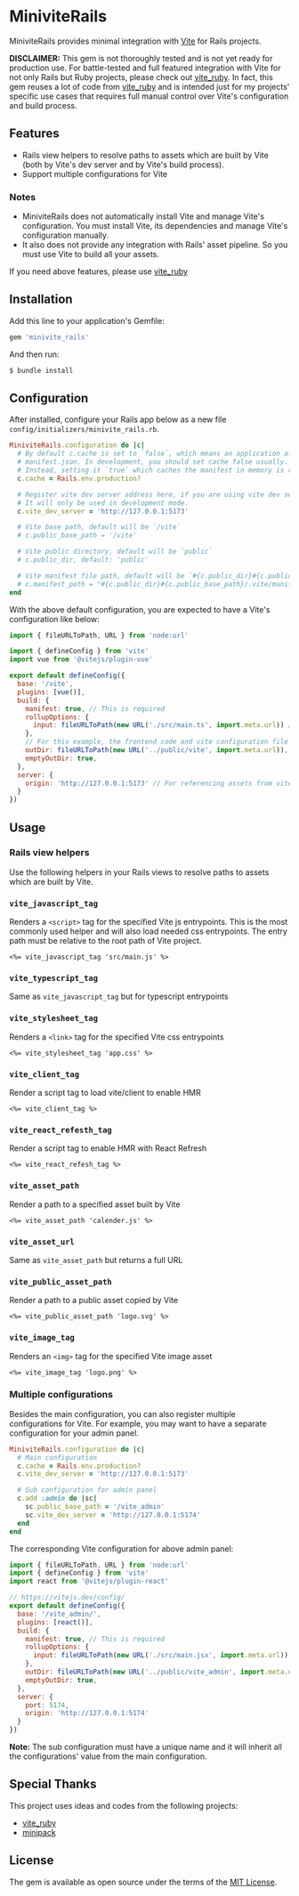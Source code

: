 # MiniviteRails

MiniviteRails provides minimal integration with [Vite](https://vitejs.dev/) for Rails projects.

__DISCLAIMER:__ This gem is not thoroughly tested and is not yet ready for production use. For battle-tested and full featured integration with Vite for not only Rails but Ruby projects, please check out [vite_ruby](https://vite-ruby.netlify.app/). In fact, this gem reuses a lot of code from [vite_ruby](https://vite-ruby.netlify.app/) and is intended just for my projects' specific use cases that requires full manual control over Vite's configuration and build process.

## Features

* Rails view helpers to resolve paths to assets which are built by Vite (both by Vite's dev server and by Vite's build process).
* Support multiple configurations for Vite

### Notes

* MiniviteRails does not automatically install Vite and manage Vite's configuration. You must install Vite, its dependencies and manage Vite's configuration manually.
* It also does not provide any integration with Rails' asset pipeline. So you must use Vite to build all your assets.

If you need above features, please use [vite_ruby](https://vite-ruby.netlify.app/)

## Installation

Add this line to your application's Gemfile:

```ruby
gem 'minivite_rails'
```

And then run:

```sh
$ bundle install
```

## Configuration

After installed, configure your Rails app below as a new file `config/initializers/minivite_rails.rb`.

```rb
MiniviteRails.configuration do |c|
  # By default c.cache is set to `false`, which means an application always parses a
  # manifest.json. In development, you should set cache false usually.
  # Instead, setting it `true` which caches the manifest in memory is recommended basically.
  c.cache = Rails.env.production?

  # Register vite dev server address here, if you are using vite dev server.
  # It will only be used in development mode.
  c.vite_dev_server = 'http://127.0.0.1:5173'

  # Vite base path, default will be `/vite`
  # c.public_base_path = '/vite'

  # Vite public directory, default will be `public`
  # c.public_dir, default: 'public'

  # Vite manifest file path, default will be `#{c.public_dir}#{c.public_base_path}/.vite/manifest.json`
  # c.manifest_path = "#{c.public_dir}#{c.public_base_path}/.vite/manifest.json"
end
```

With the above default configuration, you are expected to have a Vite's configuration like below:

```js
import { fileURLToPath, URL } from 'node:url'

import { defineConfig } from 'vite'
import vue from '@vitejs/plugin-vue'

export default defineConfig({
  base: '/vite',
  plugins: [vue()],
  build: {
    manifest: true, // This is required
    rollupOptions: {
      input: fileURLToPath(new URL('./src/main.ts', import.meta.url)) // The entry file of your application, it will depends on your project structure
    },
    // For this example, the frontend code and vite configuration file are directly in a child folder from the root of the Rails project.
    outDir: fileURLToPath(new URL('../public/vite', import.meta.url)),
    emptyOutDir: true,
  },
  server: {
    origin: 'http://127.0.0.1:5173' // For referencing assets from vite dev server
  }
})
```

## Usage

### Rails view helpers

Use the following helpers in your Rails views to resolve paths to assets which are built by Vite.

### `vite_javascript_tag`

Renders a `<script>` tag for the specified Vite js entrypoints. This is the most commonly used helper and will also load needed css entrypoints. The entry path must be relative to the root path of Vite project.

```erb
<%= vite_javascript_tag 'src/main.js' %>
```

### `vite_typescript_tag`

Same as `vite_javascript_tag` but for typescript entrypoints

### `vite_stylesheet_tag`

Renders a `<link>` tag for the specified Vite css entrypoints

```erb
<%= vite_stylesheet_tag 'app.css' %>
```

### `vite_client_tag`

Render a script tag to load vite/client to enable HMR

```erb
<%= vite_client_tag %>
```

### `vite_react_refesth_tag`

Render a script tag to enable HMR with React Refresh

```erb
<%= vite_react_refesh_tag %>
```

### `vite_asset_path`

Render a path to a specified asset built by Vite

```erb
<%= vite_asset_path 'calender.js' %>
```

### `vite_asset_url`

Same as `vite_asset_path` but returns a full URL

### `vite_public_asset_path`

Render a path to a public asset copied by Vite

```erb
<%= vite_public_asset_path 'logo.svg' %>
```

### `vite_image_tag`

Renders an `<img>` tag for the specified Vite image asset

```erb
<%= vite_image_tag 'logo.png' %>
```

### Multiple configurations

Besides the main configuration, you can also register multiple configurations for Vite. For example, you may want to have a separate configuration for your admin panel.

```rb
MiniviteRails.configuration do |c|
  # Main configuration
  c.cache = Rails.env.production?
  c.vite_dev_server = 'http://127.0.0.1:5173'

  # Sub configuration for admin panel
  c.add :admin do |sc|
    sc.public_base_path = '/vite_admin'
    sc.vite_dev_server = 'http://127.0.0.1:5174'
  end
end
```

The corresponding Vite configuration for above admin panel:

```js
import { fileURLToPath, URL } from 'node:url'
import { defineConfig } from 'vite'
import react from '@vitejs/plugin-react'

// https://vitejs.dev/config/
export default defineConfig({
  base: '/vite_admin/',
  plugins: [react()],
  build: {
    manifest: true, // This is required
    rollupOptions: {
      input: fileURLToPath(new URL('./src/main.jsx', import.meta.url))
    },
    outDir: fileURLToPath(new URL('../public/vite_admin', import.meta.url)),
    emptyOutDir: true,
  },
  server: {
    port: 5174,
    origin: 'http://127.0.0.1:5174'
  }
})

```

__Note:__ The sub configuration must have a unique name and it will inherit all the configurations' value from the main configuration.

## Special Thanks

This project uses ideas and codes from the following projects:

* [vite_ruby](https://github.com/ElMassimo/vite_ruby)
* [minipack](https://github.com/nikushi/minipack)

## License

The gem is available as open source under the terms of the [MIT License](https://opensource.org/licenses/MIT).
